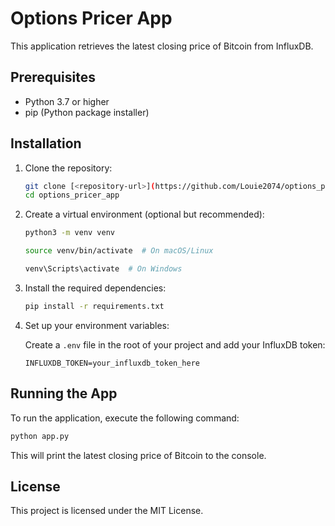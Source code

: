 # Options Pricer App

This application retrieves the latest closing price of Bitcoin from InfluxDB.

## Prerequisites

- Python 3.7 or higher
- pip (Python package installer)

## Installation

1. Clone the repository:

   ```bash
   git clone [<repository-url>](https://github.com/Louie2074/options_pricer.git)
   cd options_pricer_app
   ```
2. Create a virtual environment (optional but recommended):

   ```bash
   python3 -m venv venv

   source venv/bin/activate  # On macOS/Linux

   venv\Scripts\activate  # On Windows

   ```
3. Install the required dependencies:

   ```bash
   pip install -r requirements.txt
   ```
4. Set up your environment variables:

   Create a `.env` file in the root of your project and add your InfluxDB token:

   ```plaintext
   INFLUXDB_TOKEN=your_influxdb_token_here
   ```

## Running the App

To run the application, execute the following command:

```bash
python app.py
```

This will print the latest closing price of Bitcoin to the console.

## License

This project is licensed under the MIT License.
